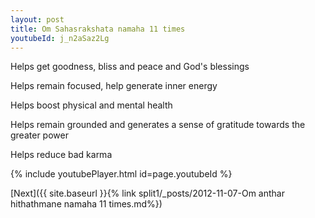 ```yaml
---
layout: post
title: Om Sahasrakshata namaha 11 times
youtubeId: j_n2aSaz2Lg
---
```

 
 
Helps get goodness, bliss and peace and God's blessings
 
Helps remain focused, help generate inner energy 
 
Helps boost physical and mental health 
 
Helps remain grounded and generates a sense of gratitude towards the greater power 
 
Helps reduce bad karma
 
 
 
 


{% include youtubePlayer.html id=page.youtubeId %}
 
[Next]({{ site.baseurl }}{% link  split1/_posts/2012-11-07-Om anthar hithathmane namaha 11 times.md%})
 

